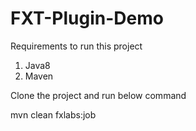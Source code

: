 # FXT-Plugin-Demo



Requirements to run this project
1. Java8
2. Maven

Clone the project and run below command

mvn clean fxlabs:job
